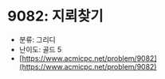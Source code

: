 # 9082: 지뢰찾기

- 분류: 그리디
- 난이도: 골드 5
- [https://www.acmicpc.net/problem/9082](https://www.acmicpc.net/problem/9082)